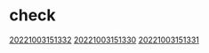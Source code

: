 # check
[20221003151332](/zet/20221003151332/README.md)
[20221003151330](/zet/20221003151330/README.md)
[20221003151331](/zet/20221003151331/README.md)

